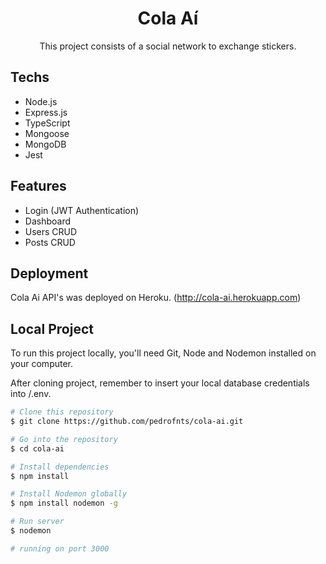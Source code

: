 

<h1 align="center">Cola Aí</h1>

<p align="center">This project consists of a social network to exchange stickers.</p>


## Techs

- Node.js
- Express.js
- TypeScript
- Mongoose
- MongoDB
- Jest

## Features

- Login (JWT Authentication)
- Dashboard
- Users CRUD
- Posts CRUD

## Deployment

Cola Ai API's was deployed on Heroku. (http://cola-ai.herokuapp.com)

## Local Project

To run this project locally, you'll need Git, Node and Nodemon installed on your computer.

After cloning project, remember to insert your local database credentials into /.env.

```bash
# Clone this repository
$ git clone https://github.com/pedrofnts/cola-ai.git

# Go into the repository
$ cd cola-ai

# Install dependencies
$ npm install

# Install Nodemon globally
$ npm install nodemon -g

# Run server
$ nodemon

# running on port 3000
```
